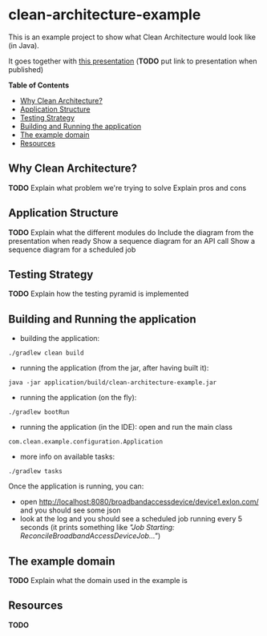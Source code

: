 # clean-architecture-example
This is an example project to show what Clean Architecture would look like (in Java).

It goes together with [this presentation](TODO) (**TODO** put link to presentation when published)

**Table of Contents**
* [Why Clean Architecture?](#why-clean-architecture)
* [Application Structure](#application-structure)
* [Testing Strategy](#testing-strategy)
* [Building and Running the application](#building-and-running-the-application)
* [The example domain](#the-example-domain)
* [Resources](#resources)


## Why Clean Architecture?
**TODO**
Explain what problem we're trying to solve
Explain pros and cons


## Application Structure
**TODO**
Explain what the different modules do
Include the diagram from the presentation when ready
Show a sequence diagram for an API call
Show a sequence diagram for a scheduled job


## Testing Strategy
**TODO**
Explain how the testing pyramid is implemented


## Building and Running the application
- building the application:
```
./gradlew clean build
```
- running the application (from the jar, after having built it):
```
java -jar application/build/clean-architecture-example.jar
```
- running the application (on the fly):
```
./gradlew bootRun
```
- running the application (in the IDE): open and run the main class
```
com.clean.example.configuration.Application
```
- more info on available tasks:
```
./gradlew tasks
```

Once the application is running, you can:
- open <http://localhost:8080/broadbandaccessdevice/device1.exlon.com/> and you should see some json
- look at the log and you should see a scheduled job running every 5 seconds (it prints something like _"Job Starting: ReconcileBroadbandAccessDeviceJob..."_)


## The example domain
**TODO**
Explain what the domain used in the example is


## Resources
**TODO**
